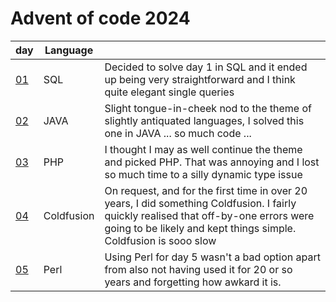 # Advent of code 2024

| day            | Language   |                                                                                                                                                                                                           |
|----------------|------------|-----------------------------------------------------------------------------------------------------------------------------------------------------------------------------------------------------------|
| [01](./day01/) | SQL        | Decided to solve day 1 in SQL and it ended up being very straightforward and I think quite elegant single queries                                                                                         |
| [02](./day02/) | JAVA       | Slight tongue-in-cheek nod to the theme of slightly antiquated languages, I solved this one in JAVA ... so much code ...                                                                                  |
| [03](./day03/) | PHP        | I thought I may as well continue the theme and picked PHP. That was annoying and I lost so much time to a silly dynamic type issue                                                                        |
| [04](./day04/) | Coldfusion | On request, and for the first time in over 20 years, I did something Coldfusion. I fairly quickly realised that off-by-one errors were going to be likely and kept things simple. Coldfusion is sooo slow |
| [05](./day05/) | Perl       | Using Perl for day 5 wasn't a bad option apart from also not having used it for 20 or so years and forgetting  how awkard it is.                                                                          |

